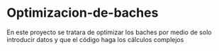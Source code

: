 # Optimizacion-de-baches
En este proyecto se tratara de optimizar los baches por medio de solo introducir datos y que el código haga los cálculos complejos
